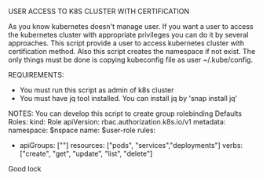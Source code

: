 USER ACCESS TO K8S CLUSTER WITH CERTIFICATION 

  As you know kubernetes doesn't manage user. If you want a user to access the kubernetes cluster with appropriate privileges you can do it by several approaches. This script provide a user to access kubernetes cluster with certification method. Also this script creates the namespace if not exist. The only things must be done is copying kubeconfig file as user ~/.kube/config. 

REQUIREMENTS:
* You must run this script as admin of k8s cluster
* You must have jq tool installed. You can install jq by 'snap install jq'

NOTES: You can develop this script to create group rolebinding 
Defaults Roles:
kind: Role
apiVersion: rbac.authorization.k8s.io/v1
metadata:
 namespace: $nspace
 name: $user-role
rules:
- apiGroups: [\"\"]
  resources: [\"pods\", \"services\",\"deployments\"]
  verbs: [\"create\", \"get\", \"update\", \"list\", \"delete\"]

Good lock
